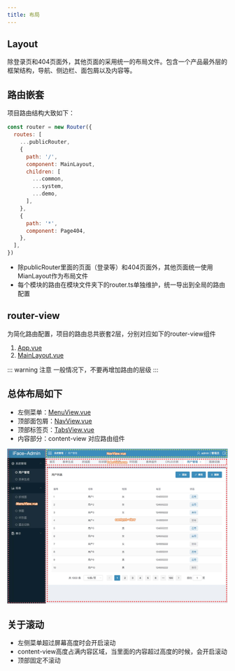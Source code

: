 ```yaml
---
title: 布局
---
```


## Layout

除登录页和404页面外，其他页面的采用统一的布局文件。包含一个产品最外层的框架结构，导航、侧边栏、面包屑以及内容等。


## 路由嵌套

项目路由结构大致如下：

```js
const router = new Router({
  routes: [
    ...publicRouter,
    {
      path: '/',
      component: MainLayout,
      children: [
        ...common,
        ...system,
        ...demo,
      ],
    },
    {
      path: '*',
      component: Page404,
    },
  ],
})
```

* 除publicRouter里面的页面（登录等）和404页面外，其他页面统一使用MianLayout作为布局文件
* 每个模块的路由在模块文件夹下的router.ts单独维护，统一导出到全局的路由配置

## router-view

为简化路由配置，项目的路由总共嵌套2层，分别对应如下的router-view组件

1. [App.vue](https://github.com/ccqiuqiu/iface/blob/f3bf733342f9151e62af6dbfe0c92145979e8caa/src/App.vue)
2. [MainLayout.vue](https://github.com/ccqiuqiu/iface/blob/f3bf733342f9151e62af6dbfe0c92145979e8caa/src/modules/common/view/MainLayout.vue)

::: warning 注意
一般情况下，不要再增加路由的层级
:::


## 总体布局如下

* 左侧菜单：[MenuView.vue](https://github.com/ccqiuqiu/iface/blob/f3bf733342f9151e62af6dbfe0c92145979e8caa/src/modules/common/view/MenuView.vue)
* 顶部面包屑：[NavView.vue](https://github.com/ccqiuqiu/iface/blob/f3bf733342f9151e62af6dbfe0c92145979e8caa/src/modules/common/view/NavView.vue)
* 顶部标签页：[TabsView.vue](https://github.com/ccqiuqiu/iface/blob/f3bf733342f9151e62af6dbfe0c92145979e8caa/src/modules/common/view/TabsView.vue)
* 内容部分：content-view 对应路由组件

![布局](../img/layout-1.jpg)


## 关于滚动

* 左侧菜单超过屏幕高度时会开启滚动
* content-view高度占满内容区域，当里面的内容超过高度的时候，会开启滚动
* 顶部固定不滚动